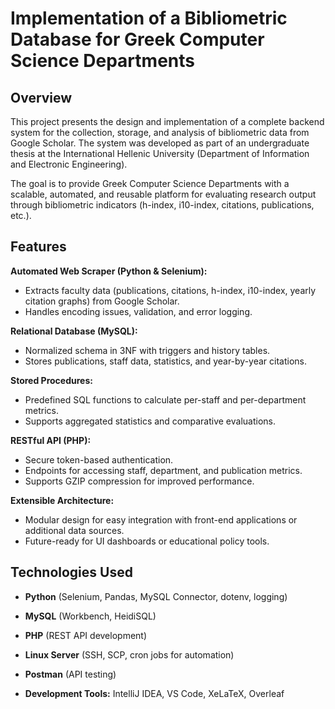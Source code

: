 # Implementation of a Bibliometric Database for Greek Computer Science Departments

## Overview

This project presents the design and implementation of a complete backend system for the collection, storage, and analysis of bibliometric data from Google Scholar.
The system was developed as part of an undergraduate thesis at the International Hellenic University (Department of Information and Electronic Engineering).

The goal is to provide Greek Computer Science Departments with a scalable, automated, and reusable platform for evaluating research output through bibliometric indicators (h-index, i10-index, citations, publications, etc.).

## Features

**Automated Web Scraper (Python & Selenium):**
  - Extracts faculty data (publications, citations, h-index, i10-index, yearly citation graphs) from Google Scholar.
  - Handles encoding issues, validation, and error logging.

**Relational Database (MySQL):**
  - Normalized schema in 3NF with triggers and history tables.
  - Stores publications, staff data, statistics, and year-by-year citations.

**Stored Procedures:**
  - Predefined SQL functions to calculate per-staff and per-department metrics.
  - Supports aggregated statistics and comparative evaluations.

**RESTful API (PHP):**
  - Secure token-based authentication.
  - Endpoints for accessing staff, department, and publication metrics.
  - Supports GZIP compression for improved performance.

**Extensible Architecture:**
  - Modular design for easy integration with front-end applications or additional data sources.
  - Future-ready for UI dashboards or educational policy tools.

## Technologies Used

- **Python** (Selenium, Pandas, MySQL Connector, dotenv, logging)

- **MySQL** (Workbench, HeidiSQL)

- **PHP** (REST API development)

- **Linux Server** (SSH, SCP, cron jobs for automation)

- **Postman** (API testing)

- **Development Tools:** IntelliJ IDEA, VS Code, XeLaTeX, Overleaf
